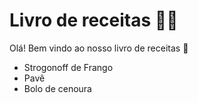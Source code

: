 # Livro de receitas :man_cook:

Olá! Bem vindo ao nosso livro de receitas :wave:

- Strogonoff de Frango
- Pavê 
- Bolo de cenoura 
